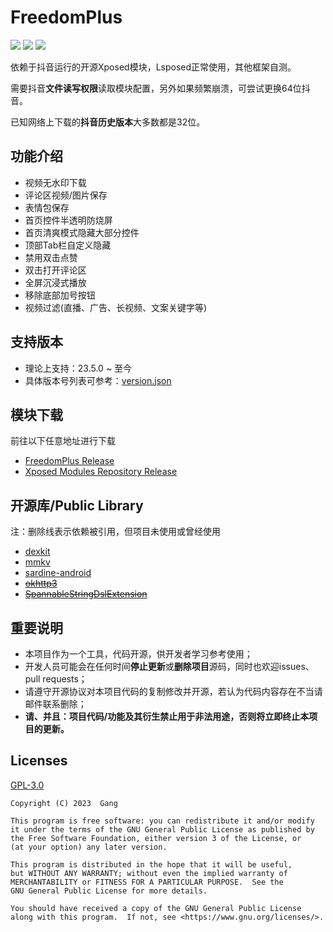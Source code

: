 # FreedomPlus

[![](https://img.shields.io/github/v/release/GangJust/FreedomPlus)](https://github.com/GangJust/FreedomPlus/releases) [![](https://img.shields.io/github/downloads/GangJust/FreedomPlus/total?color=g)]() [![](https://img.shields.io/badge/telegram-freedom%2B-2481CC)](https://t.me/FreedomPlugin)

依赖于抖音运行的开源Xposed模块，Lsposed正常使用，其他框架自测。

需要抖音**文件读写权限**读取模块配置，另外如果频繁崩溃，可尝试更换64位抖音。

已知网络上下载的**抖音历史版本**大多数都是32位。



## 功能介绍

- 视频无水印下载
- 评论区视频/图片保存
- 表情包保存
- 首页控件半透明防烧屏
- 首页清爽模式隐藏大部分控件
- 顶部Tab栏自定义隐藏
- 禁用双击点赞
- 双击打开评论区
- 全屏沉浸式播放
- 移除底部加号按钮
- 视频过滤(直播、广告、长视频、文案关键字等)



## 支持版本

- 理论上支持：23.5.0 ~ 至今
- 具体版本号列表可参考：[version.json](https://github.com/GangJust/FreedomPlus/blob/master/versions.json)



## 模块下载

前往以下任意地址进行下载

- [FreedomPlus Release](https://github.com/GangJust/FreedomPlus/releases/latest)
- [Xposed Modules Repository Release](https://github.com/Xposed-Modules-Repo/com.freegang.fplus/releases/latest)



## 开源库/Public Library

注：删除线表示依赖被引用，但项目未使用或曾经使用

- [dexkit](https://github.com/LuckyPray/DexKit)
- [mmkv](https://github.com/Tencent/MMKV)
- [sardine-android](https://github.com/thegrizzlylabs/sardine-android)
- ~~[okhttp3](https://github.com/square/okhttp)~~
- ~~[SpannableStringDslExtension](https://github.com/junerver/SpannableStringDslExtension#spannablestringdslextension)~~  



## 重要说明

- 本项目作为一个工具，代码开源，供开发者学习参考使用；
- 开发人员可能会在任何时间**停止更新**或**删除项目**源码，同时也欢迎issues、pull requests；
- 请遵守开源协议对本项目代码的复制修改并开源，若认为代码内容存在不当请邮件联系删除；
- **请、并且：项目代码/功能及其衍生禁止用于非法用途，否则将立即终止本项目的更新。**



## Licenses

[GPL-3.0](https://www.gnu.org/licenses/gpl-3.0.html)

```
Copyright (C) 2023  Gang

This program is free software: you can redistribute it and/or modify
it under the terms of the GNU General Public License as published by
the Free Software Foundation, either version 3 of the License, or
(at your option) any later version.

This program is distributed in the hope that it will be useful,
but WITHOUT ANY WARRANTY; without even the implied warranty of
MERCHANTABILITY or FITNESS FOR A PARTICULAR PURPOSE.  See the
GNU General Public License for more details.

You should have received a copy of the GNU General Public License
along with this program.  If not, see <https://www.gnu.org/licenses/>.
```

